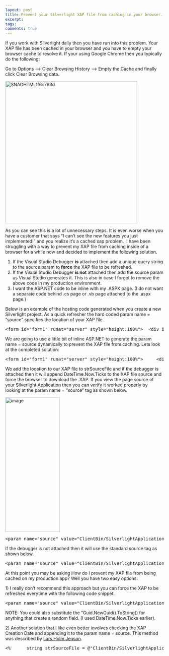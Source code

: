 ```yaml
---
layout: post
title: Prevent your Silverlight XAP file from caching in your browser.
excerpt: 
tags: 
comments: true
---
```


<p>If you work with Silverlight daily then you have run into this problem. Your XAP file has been cached in your browser and you have to empty your browser cache to resolve it. If your using Google Chrome then you typically do the following: </p>  <p>Go to Options –&gt; Clear Browsing History –&gt; Empty the Cache and finally click Clear Browsing data. </p>  <p><a href="http://michaelcrum.web713.discountasp.net/files/SNAGHTML1f6c763d_634591075735667975.png"><img style="background-image: none; border-right-width: 0px; padding-left: 0px; padding-right: 0px; display: inline; border-top-width: 0px; border-bottom-width: 0px; border-left-width: 0px; padding-top: 0px" title="SNAGHTML1f6c763d" border="0" alt="SNAGHTML1f6c763d" src="http://michaelcrum.web713.discountasp.net/files/SNAGHTML1f6c763d_thumb_634591075758600269.png" width="419" height="451" /></a></p>  <p align="left">As you can see this is a lot of unnecessary steps. It is even worse when you have a customer that says “I can’t see the new features you just implemented!” and you realize it’s a cached xap problem.&#160; I have been struggling with a way to prevent my XAP file from caching inside of a browser for a while now and decided to implement the following solution. </p>  <ol>   <li>If the Visual Studio Debugger <strong>is</strong> attached then add a unique query string to the source param to <strong>force</strong> the XAP file to be refreshed. </li>    <li>If the Visual Studio Debugger <strong>is not</strong> attached then add the source param as Visual Studio generates it. This is also in case I forget to remove the above code in my production environment. </li>    <li>I want the ASP.NET code to be inline with my .ASPX page. (I do not want a separate code behind .cs page or .vb page attached to the .aspx page.) </li> </ol>  <p>Below is an example of the hosting code generated when you create a new Silverlight project. As a quick refresher the hard coded param name = “source” specifies the location of your XAP file.&#160; </p>  <pre class="brush: xml;">&lt;form id=&quot;form1&quot; runat=&quot;server&quot; style=&quot;height:100%&quot;&gt;  &lt;div id=&quot;silverlightControlHost&quot;&gt;      &lt;object data=&quot;data:application/x-silverlight-2&quot; type=&quot;application/x-silverlight-2&quot; width=&quot;100%&quot; height=&quot;100%&quot;&gt;        &lt;param name=&quot;source&quot; value=&quot;ClientBin/SilverlightApplication2.xap&quot;/&gt;        &lt;param name=&quot;onError&quot; value=&quot;onSilverlightError&quot; /&gt;        &lt;param name=&quot;background&quot; value=&quot;white&quot; /&gt;        &lt;param name=&quot;minRuntimeVersion&quot; value=&quot;4.0.50826.0&quot; /&gt;        &lt;param name=&quot;autoUpgrade&quot; value=&quot;true&quot; /&gt;        &lt;a href=&quot;http://go.microsoft.com/fwlink/?LinkID=149156&amp;v=4.0.50826.0&quot; style=&quot;text-decoration:none&quot;&gt;             &lt;img src=&quot;http://go.microsoft.com/fwlink/?LinkId=161376&quot; alt=&quot;Get Microsoft Silverlight&quot; style=&quot;border-style:none&quot;/&gt;        &lt;/a&gt;      &lt;/object&gt;&lt;iframe id=&quot;_sl_historyFrame&quot; style=&quot;visibility:hidden;height:0px;width:0px;border:0px&quot;&gt;&lt;/iframe&gt;&lt;/div&gt;  &lt;/form&gt;</pre>    <p>We are going to use a little bit of inline ASP.NET to generate the param name = source dynamically to prevent the XAP file from caching. Lets look at the completed solution: </p>    <pre class="brush: xml;">&lt;form id=&quot;form1&quot; runat=&quot;server&quot; style=&quot;height:100%&quot;&gt;     &lt;div id=&quot;silverlightControlHost&quot;&gt;         &lt;object data=&quot;data:application/x-silverlight-2&quot; type=&quot;application/x-silverlight-2&quot; width=&quot;100%&quot; height=&quot;100%&quot;&gt;         &lt;%             string strSourceFile = @&quot;ClientBin/SilverlightApplication2.xap&quot;;             string param;                 if (System.Diagnostics.Debugger.IsAttached)                 //Debugger Attached - Refresh the XAP file.                 param = &quot;&lt;param name=\&quot;source\&quot; value=\&quot;&quot; + strSourceFile + &quot;?&quot; + DateTime.Now.Ticks + &quot;\&quot; /&gt;&quot;;             else             {                 //Production Mode                  param = &quot;&lt;param name=\&quot;source\&quot; value=\&quot;&quot; + strSourceFile + &quot;\&quot; /&gt;&quot;;             }             Response.Write(param);          %&gt;            &lt;param name=&quot;onError&quot; value=&quot;onSilverlightError&quot; /&gt;           &lt;param name=&quot;background&quot; value=&quot;white&quot; /&gt;           &lt;param name=&quot;minRuntimeVersion&quot; value=&quot;4.0.50826.0&quot; /&gt;           &lt;param name=&quot;autoUpgrade&quot; value=&quot;true&quot; /&gt;           &lt;a href=&quot;http://go.microsoft.com/fwlink/?LinkID=149156&amp;v=4.0.50826.0&quot; style=&quot;text-decoration:none&quot;&gt;                &lt;img src=&quot;http://go.microsoft.com/fwlink/?LinkId=161376&quot; alt=&quot;Get Microsoft Silverlight&quot; style=&quot;border-style:none&quot;/&gt;           &lt;/a&gt;         &lt;/object&gt;&lt;iframe id=&quot;_sl_historyFrame&quot; style=&quot;visibility:hidden;height:0px;width:0px;border:0px&quot;&gt;&lt;/iframe&gt;&lt;/div&gt;  &lt;/form&gt;</pre>    <p>We add the location to our XAP file to strSourceFile and if the debugger is attached then it will append DateTime.Now.Ticks to the XAP file source and force the browser to download the .XAP. If you view the page source of your Silverlight Application then you can verify it worked properly by looking at the param name = “source” tag as shown below. </p>    <p><a href="http://michaelcrum.web713.discountasp.net/files/image_634591075764996351.png"><img style="background-image: none; border-right-width: 0px; padding-left: 0px; padding-right: 0px; display: inline; border-top-width: 0px; border-bottom-width: 0px; border-left-width: 0px; padding-top: 0px" title="image" border="0" alt="image" src="http://michaelcrum.web713.discountasp.net/files/image_thumb_634591075775916491.png" width="173" height="427" /></a></p>    <pre class="brush: xml;">&lt;param name=&quot;source&quot; value=&quot;ClientBin/SilverlightApplication2.xap?634299001187160148&quot; /&gt; </pre>    <p>If the debugger is not attached then it will use the standard source tag as shown below. </p>    <pre class="brush: xml;">&lt;param name=&quot;source&quot; value=&quot;ClientBin/SilverlightApplication2.xap&quot;/&gt;</pre>    <p>At this point you may be asking How do I prevent my XAP file from being cached on my production app? Well you have two easy options:</p>    <p>1) I really don’t recommend this approach but you can force the XAP to be refreshed everytime with the following code snippet.&#160; </p>    <pre class="brush: xml;">&lt;param name=&quot;source&quot; value=&quot;ClientBin/SilverlightApplication2.xap?&lt;%=Guid.NewGuid().ToString() %&gt;&quot;/&gt;</pre>    <p>NOTE: You could also substitute the “Guid.NewGuid().ToString() for anything that create a random field. (I used DateTime.Now.Ticks earlier). </p>    <p>2) Another solution that I like even better involves checking the XAP Creation Date and appending it to the param name = source. This method was described by <a href="http://codeblog.larsholm.net/2010/02/avoid-incorrect-caching-of-silverlight-xap-file/#comment-20">Lars Holm Jenson</a>. </p>    <pre class="brush: xml;">&lt;%      string strSourceFile = @&quot;ClientBin/SilverlightApplication2.xap&quot;;      string param;      if (System.Diagnostics.Debugger.IsAttached)          param = &quot;&lt;param name=\&quot;source\&quot; value=\&quot;&quot; + strSourceFile + &quot;\&quot; /&gt;&quot;;      else      {          string xappath = HttpContext.Current.Server.MapPath(@&quot;&quot;) + @&quot;\&quot; + strSourceFile;          DateTime xapCreationDate = System.IO.File.GetLastWriteTime(xappath);          param = &quot;&lt;param name=\&quot;source\&quot; value=\&quot;&quot; + strSourceFile + &quot;?ignore=&quot;                  + xapCreationDate.ToString() + &quot;\&quot; /&gt;&quot;;      }      Response.Write(param);  %&gt; </pre>  
